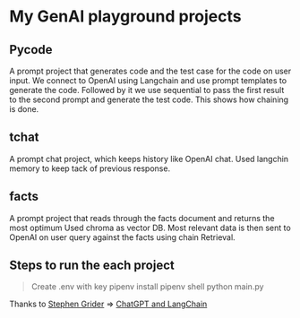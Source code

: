 # My GenAI playground projects

## Pycode

A prompt project that generates code and the test case for the code on user input. We connect to OpenAI using Langchain and use prompt templates to generate the code. Followed by it we use sequential to pass the first result to the second prompt and generate the test code. This shows how chaining is done.

## tchat

A prompt chat project, which keeps history like OpenAI chat. Used langchin memory to keep tack of previous response.

## facts

A prompt project that reads through the facts document and returns the most optimum
Used chroma as vector DB. Most relevant data is then sent to OpenAI on user query against the facts using chain Retrieval.

## Steps to run the each project

> Create .env with key
> pipenv install
> pipenv shell
> python main.py

Thanks to [Stephen Grider](https://www.udemy.com/user/sgslo/) => [ChatGPT and LangChain](https://www.udemy.com/course/chatgpt-and-langchain-the-complete-developers-masterclass/)
